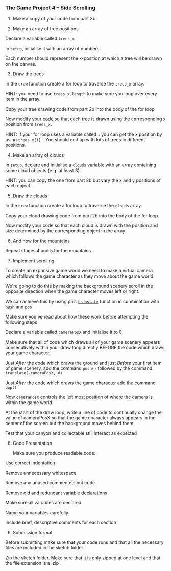 ### The Game Project 4 – Side Scrolling

1. Make a copy of your code from part 3b

2. Make an array of tree positions

Declare a variable called `trees_x`

In `setup`, initialise it with an array of numbers.

Each number should represent the x-position at which a tree will be drawn on the canvas.

3. Draw the trees

In the `draw` function create a for loop to traverse the `trees_x` array.

HINT: you need to use `trees_x.length` to make sure you loop over every item in the array.

Copy your tree drawing code from part 2b into the body of the for loop

Now modify your code so that each tree is drawn using the corresponding x position from `trees_x`.

HINT: If your for loop uses a variable called `i` you can get the x position by using `trees_x[i]` - You should end up with lots of trees in different positions.

4. Make an array of clouds

In `setup`, declare and initialise a `clouds` variable with an array containing some cloud objects (e.g. at least 3).

HINT: you can copy the one from part 2b but vary the x and y positions of each object.

5. Draw the clouds

In the `draw` function create a for loop to traverse the `clouds` array.

Copy your cloud drawing code from part 2b into the body of the for loop.

Now modify your code so that each cloud is drawn with the position and size determined by the corresponding object in the array

6. And now for the mountains

Repeat stages 4 and 5 for the mountains

7. Implement scrolling

To create an expansive game world we need to make a virtual camera which follows the game character as they move about the game world

We're going to do this by making the background scenery scroll in the opposite direction when the game character moves left or right.

We can achieve this by using p5’s [`translate`](https://p5js.org/reference/#/p5/translate) function in combination with [`push`](https://p5js.org/reference/#/p5/push) and [`pop`](https://p5js.org/reference/#/p5/pop)

Make sure you've read about how these work before attempting the following steps

Declare a variable called `cameraPosX` and initialise it to 0

Make sure that all of code which draws all of your game scenery appears consecutively within your draw loop directly BEFORE the code which draws your game character.

Just _After_ the code which draws the ground and just _Before_ your first item of game scenery, add the command `push()` followed by the command `translate(-cameraPosX, 0)`

Just _After_ the code which draws the game character add the command `pop()`

Now `cameraPosX` controls the left most position of where the camera is within the game world.

At the start of the draw loop, write a line of code to continually change the value of cameraPosX so that the game character always appears in the center of the screen but the background moves behind them.

Test that your canyon and collectable still interact as expected

8. Code Presentation

   Make sure you produce readable code:

Use correct indentation

Remove unnecessary whitespace

Remove any unused commented-out code

Remove old and redundant variable declarations

Make sure all variables are declared

Name your variables carefully

Include brief, descriptive comments for each section

9. Submission format

Before submitting make sure that your code runs and that all the necessary files are included in the sketch folder

Zip the sketch folder. Make sure that it is only zipped at one level and that the file extension is a .zip

